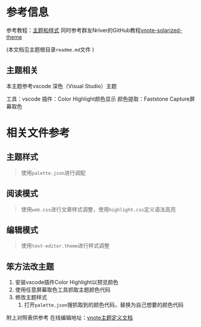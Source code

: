 # 参考信息
参考教程：[主题和样式](https://vnotex.github.io/vnote/zh_cn/#!docs/用户/主题和样式.md)
同时参考群友Nriver的GitHub教程[vnote-solarized-theme](https://github.com/Nriver/vnote-solarized-theme#自定义主题)

(本文档见主题根目录```readme.md```文件 )


## 主题相关
本主题参考vscode 深色（Visual Studio）主题


工具：vscode
插件：Color Highlight颜色显示
颜色提取：Faststone Capture屏幕取色

# 相关文件参考
## 主题样式
> 使用```palette.json```进行调配

## 阅读模式
> 使用```web.css```进行文章样式调整，使用```highlight.css```定义语法高亮

## 编辑模式
> 使用```text-editor.theme```进行样式调整


## 笨方法改主题
1. 安装vscode插件Color Highlight以预览颜色
2. 使用任意屏幕取色工具抓取主题颜色代码
3. 修改主题样式
    1. 打开`palette.json`搜抓取到的颜色代码，替换为自己想要的颜色代码

附上对照表供参考
在线编辑地址：[vnote主题定义文档](https://kdocs.cn/l/sgsmnihByJWO)